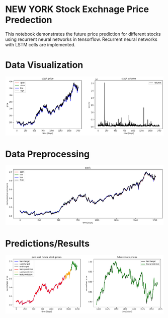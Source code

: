 # NEW YORK Stock Exchnage Price Predection
This notebook demonstrates the future price prediction for different stocks using recurrent neural networks in tensorflow. Recurrent neural networks with LSTM cells are implemented.


# Data Visualization

![alt text](/images/Data.png) 


# Data Preprocessing
![alt text](/images/data_prprocessing.png)


# Predictions/Results 
![alt text](/images/Results.png)
